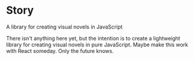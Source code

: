 # Story
A library for creating visual novels in JavaScript

There isn't anything here yet, but the intention is to create a lightweight library for creating visual novels in pure JavaScript. Maybe make this work with React someday. Only the future knows.

